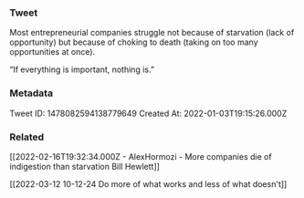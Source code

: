 ### Tweet
Most entrepreneurial companies struggle not because of starvation (lack of opportunity) but because of choking to death (taking on too many opportunities at once). 

“If everything is important, nothing is.”

### Metadata
Tweet ID: 1478082594138779649
Created At: 2022-01-03T19:15:26.000Z

### Related
[[2022-02-16T19:32:34.000Z - AlexHormozi - More companies die of indigestion than starvation  Bill Hewlett]]

[[2022-03-12 10-12-24 Do more of what works and less of what doesn't]]

